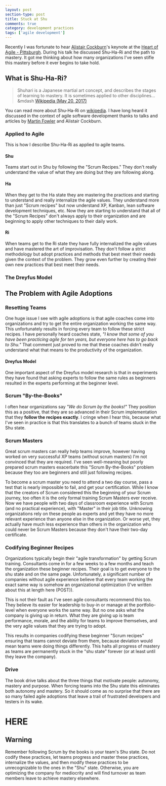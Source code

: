 ```yaml
---
layout: post
section-type: post
title: Stuck at Shu
comments: true
category: development practices
tags: ['agile development']
---
```


Recently I was fortunate to hear [Alistair Cockburn](http://www.alistaircockburn.us)'s keynote at the [Heart of Agile - Pittsburgh](http://heartofagile.com/heart-of-agile-conferences/heart-of-agile-pittsburgh-2017/). During his talk he discussed Shu-Ha-Ri and the path to mastery. It got me thinking about how many organizations I've seen stifle this mastery before it ever begins to take hold. 

## What is Shu-Ha-Ri?

> Shuhari is a Japanese martial art concept, and describes the stages of learning to mastery. It is sometimes applied to other disciplines...
> &mdash [Wikipedia (May 20, 2017)](https://en.wikipedia.org/wiki/Shuhari)

You can read more about Shu-Ha-Ri on [wikipedia](https://en.wikipedia.org/wiki/Shuhari). I have long heard it discussed in the context of agile software development thanks to talks and articles by [Martin Fowler](https://martinfowler.com/bliki/ShuHaRi.html) and Alistair Cockburn. 

### Applied to Agile
This is how I describe Shu-Ha-Ri as applied to agile teams.
#### Shu
Teams start out in Shu by following the "Scrum Recipes." They don't really understand the value of what they are doing but they are following along. 

#### Ha
When they get to the Ha state they are mastering the practices and starting to understand and really internalize the agile values. They understand more than just "Scrum recipes" but now understand XP, Kanban, lean software development techniques, etc. Now they are starting to understand that all of the "Scrum Recipes" don't always apply to their organization and are beginning to apply other techniques to their daily work.

#### Ri
When teams get to the Ri state they have fully internalized the agile values and have mastered the art of improvisation. They don't follow a strict methodology but adopt practices and methods that best meet their needs given the context of the problem. They grow even further by creating their own new practices that best meet their needs. 

### The Dreyfus Model 

## The Problem with Agile Adoptions

### Resetting Teams
One huge issue I see with agile adoptions is that agile coaches come into organizations and try to get the entire organization working the same way. This unfortunately results in forcing every team to follow these strict recipes. I have personally heard coaches state, _"I know that some of you have been practicing agile for ten years, but everyone here has to go back to Shu."_ That comment just proved to me that these coaches didn't really understand what that means to the productivity of the organization. 

#### Dreyfus Model
One important aspect of the Dreyfus model research is that in experiments they have found that asking experts to follow the same rules as beginners resulted in the experts performing at the beginner level. 

### Scrum "By-the-Books"
I often hear organizations say _"We do Scrum by the books!"_ They position this as a positive, that they are so advanced in their Scrum implementation that they **follow the recipes exactly**. I cringe when I hear this, because what I've seen in practice is that this translates to a bunch of teams stuck in the Shu state.

### Scrum Masters
Great scrum masters can really help teams improve, however having worked on very successful XP teams (without scrum masters) I'm not convinced that they are required. I've seen well-meaning but poorly prepared scrum masters exacerbate this "Scrum By-the-Books" problem because they too are beginners and still just following recipes. 

To become a scrum master you need to attend a two day course, pass a test that is nearly impossible to fail, and get your certification. While I know that the creators of Scrum considered this the beginning of your Scrum journey, too often it is the only formal training Scrum Masters ever receive. Now we have people with two days of classroom experience with Scrum (and no practical experience), with "Master" in their job title. Unknowing organizations rely on these people as experts and yet they have no more relevant experience than anyone else in the organization. Or worse yet, they actually have much less experience than others in the organization who could never be Scrum Masters because they don't have their two-day certificate. 

### Codifying Beginner Recipes

Organizations typically begin their "agile transformation" by getting Scrum training. Consultants come in for a few weeks to a few months and teach the organization these beginner recipes. Their goal is to get everyone to the shu state and on the same page. Unfortunately, a significant number of companies without agile experience believe that every team working the exact same way is somehow an organizational optimization (I've written about this at length here (POST)).

This is not their fault as I've seen agile consultants recommend this too. They believe its easier for leadership to buy-in or manage at the portfolio-level when everyone works the same way. But no one asks what the company is giving up in return. What they are giving up is team performance, morale, and the ability for teams to improve themselves, and the very agile values that they are trying to adopt. 

This results in companies codifying these beginner "Scrum recipes" ensuring that teams cannot deviate from them, because deviation would mean teams were doing things differently. This halts all progress of mastery as teams are permanently stuck in the "shu state" forever (or at least until they leave the company).

### Drive
The book drive talks about the three things that motivate people: autonomy, mastery and purpose. When forcing teams into the Shu state this eliminates both autonomy and mastery. So it should come as no surprise that there are so many failed agile adoptions that leave a trail of frustrated developers and testers in its wake. 

# HERE
## Warning
Remember following Scrum by the books is your team's Shu state. Do not codify these practices, let teams progress and master these practices, internalize the values, and then modify these practices to be unrecognizable to the ones in the "Shu" state. Otherwise, you are optimizing the company for mediocrity and will find turnover as team members leave to achieve mastery elsewhere. 